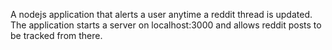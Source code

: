 A nodejs application that alerts a user anytime a reddit thread is updated. The application starts a server on localhost:3000 and allows reddit posts to be tracked from there.